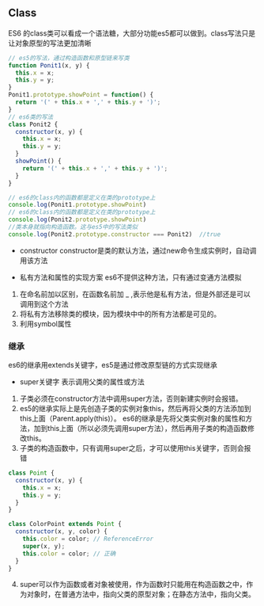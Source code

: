 ## Class
ES6 的class类可以看成一个语法糖，大部分功能es5都可以做到。class写法只是让对象原型的写法更加清晰
```js
// es5的写法，通过构造函数和原型链来写类
function Ponit1(x, y) {
  this.x = x;
  this.y = y;
}
Ponit1.prototype.showPoint = function() {
  return '(' + this.x + ',' + this.y + ')';
}
// es6类的写法
class Ponit2 {
  constructor(x, y) {
    this.x = x;
    this.y = y;
  }
  showPoint() {
    return '(' + this.x + ',' + this.y + ')';
  }
}

// es6的class内的函数都是定义在类的prototype上
console.log(Ponit1.prototype.showPoint)
// es6的class内的函数都是定义在类的prototype上
console.log(Ponit2.prototype.showPoint)
//类本身就指向构造函数。这与es5中的写法类似
console.log(Ponit2.prototype.constructor === Ponit2)  //true
```
- constructor
constructor是类的默认方法，通过new命令生成实例时，自动调用该方法

- 私有方法和属性的实现方案
es6不提供这种方法，只有通过变通方法模拟
1. 在命名前加以区别，在函数名前加 _ ,表示他是私有方法，但是外部还是可以调用到这个方法
2. 将私有方法移除类的模块，因为模块中中的所有方法都是可见的。
3. 利用symbol属性

### 继承
es6的继承用extends关键字，es5是通过修改原型链的方式实现继承

- super关键字
表示调用父类的属性或方法
1. 子类必须在constructor方法中调用super方法，否则新建实例时会报错。
2. es5的继承实际上是先创造子类的实例对象this，然后再将父类的方法添加到this上面（Parent.apply(this)）。
  es6的继承是先将父类实例对象的属性和方法，加到this上面（所以必须先调用super方法），然后再用子类的构造函数修改this。
3. 子类的构造函数中，只有调用super之后，才可以使用this关键字，否则会报错
```js
class Point {
  constructor(x, y) {
    this.x = x;
    this.y = y;
  }
}

class ColorPoint extends Point {
  constructor(x, y, color) {
    this.color = color; // ReferenceError
    super(x, y);
    this.color = color; // 正确
  }
}
```
4. super可以作为函数或者对象被使用，作为函数时只能用在构造函数之中，作为对象时，在普通方法中，指向父类的原型对象；在静态方法中，指向父类。